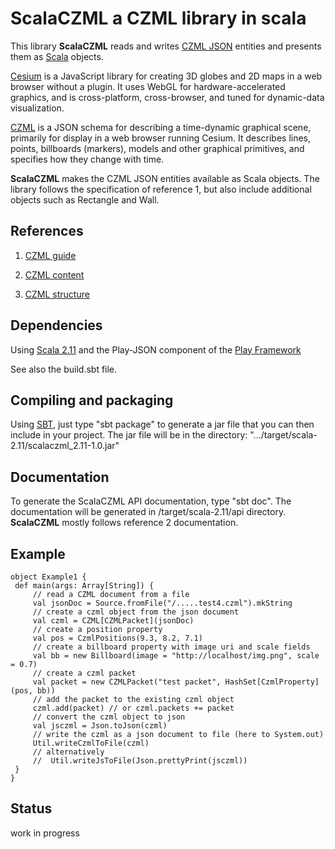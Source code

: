 # ScalaCZML a CZML library in scala 

This library **ScalaCZML** reads and writes 
[CZML JSON](https://github.com/AnalyticalGraphicsInc/cesium/wiki/CZML-Guide) entities and 
presents them as [Scala](http://www.scala-lang.org/) objects.

[Cesium](http://cesiumjs.org/) is a JavaScript library for creating 3D globes and 2D maps in a web browser without a plugin. 
It uses WebGL for hardware-accelerated graphics, and is cross-platform, cross-browser, 
and tuned for dynamic-data visualization. 

[CZML](https://github.com/AnalyticalGraphicsInc/cesium/wiki/CZML-Guide) is a JSON schema for 
describing a time-dynamic graphical scene, primarily for display in a web browser running Cesium.
It describes lines, points, billboards (markers), models and
other graphical primitives, and specifies how they change with time.

**ScalaCZML** makes the CZML JSON entities available as Scala objects. 
The library follows the specification of reference 1, but also include additional objects such as Rectangle and Wall.

## References
 
1) [CZML guide](https://github.com/AnalyticalGraphicsInc/cesium/wiki/CZML-Guide)

2) [CZML content](https://github.com/AnalyticalGraphicsInc/cesium/wiki/CZML-Content)

3) [CZML structure](https://github.com/AnalyticalGraphicsInc/cesium/wiki/CZML-Structure)

## Dependencies

Using [Scala 2.11](http://www.scala-lang.org/) and the Play-JSON component 
of the [Play Framework](https://www.playframework.com/)

See also the build.sbt file.

## Compiling and packaging

Using [SBT](http://www.scala-sbt.org/), just type "sbt package" to generate a jar file that you can then 
include in your project. The jar file will be in the directory:
 ".../target/scala-2.11/scalaczml_2.11-1.0.jar" 

## Documentation

To generate the ScalaCZML API documentation, type "sbt doc". The documentation will be generated in 
/target/scala-2.11/api directory. **ScalaCZML** mostly follows reference 2 documentation. 

## Example

    object Example1 {
     def main(args: Array[String]) {
         // read a CZML document from a file
         val jsonDoc = Source.fromFile("/.....test4.czml").mkString
         // create a czml object from the json document
         val czml = CZML[CZMLPacket](jsonDoc)
         // create a position property
         val pos = CzmlPositions(9.3, 8.2, 7.1)
         // create a billboard property with image uri and scale fields
         val bb = new Billboard(image = "http://localhost/img.png", scale = 0.7)
         // create a czml packet
         val packet = new CZMLPacket("test packet", HashSet[CzmlProperty](pos, bb))
         // add the packet to the existing czml object
         czml.add(packet) // or czml.packets += packet
         // convert the czml object to json
         val jsczml = Json.toJson(czml)
         // write the czml as a json document to file (here to System.out)
         Util.writeCzmlToFile(czml)
         // alternatively
         //  Util.writeJsToFile(Json.prettyPrint(jsczml))
     }
    }
    
## Status

work in progress

